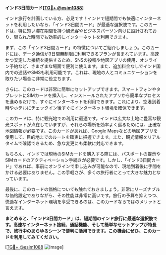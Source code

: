 **インド3日間カード[[TG💪+ @esim1088](https://t.me/s/esim1088)]**

インド旅行を計画している方、必見です！インドで短期間でも快適にインターネットを利用したいなら、「インド3日間カード」が最適な選択肢です。このカードは、特に短い滞在期間を持つ観光客やビジネスパーソン向けに設計されており、限られた時間でも効率的にインターネットを利用できます。

まず、この「インド3日間カード」の特徴についてご紹介しましょう。このカードには、データ通信が3日間無制限に利用できるプランが含まれています。高速かつ安定した接続を提供するため、SNSの投稿や地図アプリの使用、オンライン予約など、さまざまな場面で便利に使えます。また、追加料金なしでインド国内での通話やSMSも利用可能です。これは、現地の人とコミュニケーションを取りたい場合に非常に役立ちます。

さらに、このカードは非常に簡単にセットアップできます。スマートフォンやタブレットにSIMカードを挿入し、インストールされたアプリから簡単なプロセスを進めるだけで、すぐにインターネットを利用できます。これにより、空港到着時やホテルにチェックイン後すぐにインターネット環境を確保できます。

このカードは、特に観光地での利用に最適です。インドは広大な土地に豊富な観光スポットが点在していますが、それらの場所を効率よく巡るためには、正確な地図情報が必要です。このカードがあれば、Google Mapsなどの地図アプリを使用して、目的地までのルートを確実に把握できます。また、観光情報をリアルタイムで確認できるため、急な変更にも柔軟に対応できます。

もちろん、インドでは現地のSIMカードを購入する際には、パスポートの提示やSIMカードのアクティベーション手続きが必要です。しかし、「インド3日間カード」であれば、事前にオンラインで申し込みが可能なので、現地到着後に手間をかける必要はありません。この手軽さが、多くの旅行者にとって大きな魅力となっています。

最後に、このカードの価格についても触れておきましょう。非常にリーズナブルな価格設定でありながら、その性能は非常に高いです。旅行の予算を抑えつつ、快適なインターネット環境を享受できるのは、このカードならではのメリットと言えます。

**まとめると、「インド3日間カード」は、短期間のインド旅行に最適な選択肢です。高速なインターネット接続、通話機能、そして簡単なセットアップが特長で、旅行中のあらゆるシーンで便利に活用できます。この機会にぜひ、このカードを利用してみてください。**

[[TG💪+ @esim1088](https://t.me/s/esim1088) ![Image](https://i.postimg.cc/Y0z9fWf4/image.png)]